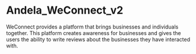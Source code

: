 # Andela_WeConnect_v2
WeConnect provides a platform that brings businesses and individuals together. This platform creates awareness for businesses and gives the users the ability to write reviews about the businesses they have interacted with.
